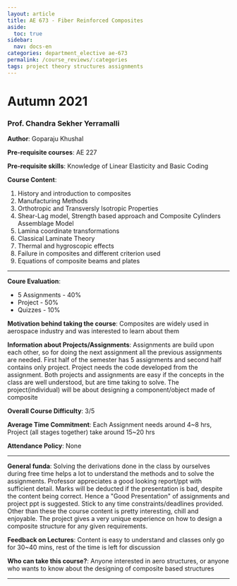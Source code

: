 ```yaml
---
layout: article
title: AE 673 - Fiber Reinforced Composites
aside:
  toc: true
sidebar:
  nav: docs-en
categories: department_elective ae-673
permalink: /course_reviews/:categories
tags: project theory structures assignments
---
```



# Autumn 2021
### Prof. Chandra Sekher Yerramalli
**Author**: Goparaju Khushal

**Pre-requisite courses**: AE 227

**Pre-requisite skills**: Knowledge of Linear Elasticity and Basic Coding

**Course Content**:
1) History and introduction to composites
2) Manufacturing Methods
3) Orthotropic and Transversly Isotropic Properties
4) Shear-Lag model, Strength based approach and Composite Cylinders Assemblage Model
5) Lamina coordinate transformations
6) Classical Laminate Theory
7) Thermal and hygroscopic effects
8) Failure in composites and different criterion used
9) Equations of composite beams and plates

---

**Coure Evaluation**:
- 5 Assignments - 40%
- Project - 50%
- Quizzes - 10%

**Motivation behind taking the course**:
Composites are widely used in aerospace industry and was interested to learn about them

**Information about Projects/Assignments**:
Assignments are build upon each other, so for doing the next assignment all the previous assignments are needed. First half of the semester has 5 assignments and second half contains only project. Project needs the code developed from the assignment. Both projects and assignments are easy if the concepts in the class are well understood, but are time taking to solve. The project(individual) will be about designing a component/object made of composite

**Overall Course Difficulty**: 3/5

**Average Time Commitment**:
Each Assignment needs around 4~8 hrs, Project (all stages together) take around 15~20 hrs


**Attendance Policy**: None

---

**General funda**: 
Solving the derivations done in the class by ourselves during free time helps a lot to understand the methods and to solve the assignments. Professor appreciates a good looking report/ppt with sufficient detail. Marks will be deducted if the presentation is bad, despite the content being correct. Hence a "Good Presentation" of assignments and project ppt is suggested. Stick to any time constraints/deadlines provided. Other than these the course content is pretty interesting, chill and enjoyable. The project gives a very unique experience on how to design a composite structure for any given requirements. 

**Feedback on Lectures**: 
Content is easy to understand and classes only go for 30~40 mins, rest of the time is left for discussion

**Who can take this course?**: 
Anyone interested in aero structures, or anyone who wants to know about the designing of composite based structures

---
